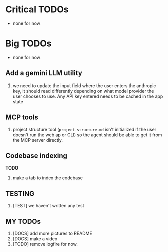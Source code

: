 # Critical TODOs
- none for now

# Big TODOs
- none for now

## Add a gemini LLM utility
1. we need to update the input field where the user enters the anthropic key, it should read differently depending on what model provider the user chooses to use. Any API key entered needs to be cached in the app state

## MCP tools
1. project structure tool (`project-structure.md` isn't initialized if the user doesn't run the web ap or CLI) so the agent should be able to get it from the MCP server directly.

## Codebase indexing
**TODO**
1.  make a tab to index the codebase

## TESTING
1. [TEST] we haven't written any test

## MY TODOs
1. [DOCS] add more pictures to README
2. [DOCS] make a video
3. [TODO] remove logfire for now.